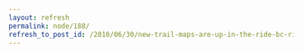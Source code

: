 ```yaml
---
layout: refresh
permalink: node/188/
refresh_to_post_id: /2010/06/30/new-trail-maps-are-up-in-the-ride-bc-ride-guide
---
```

